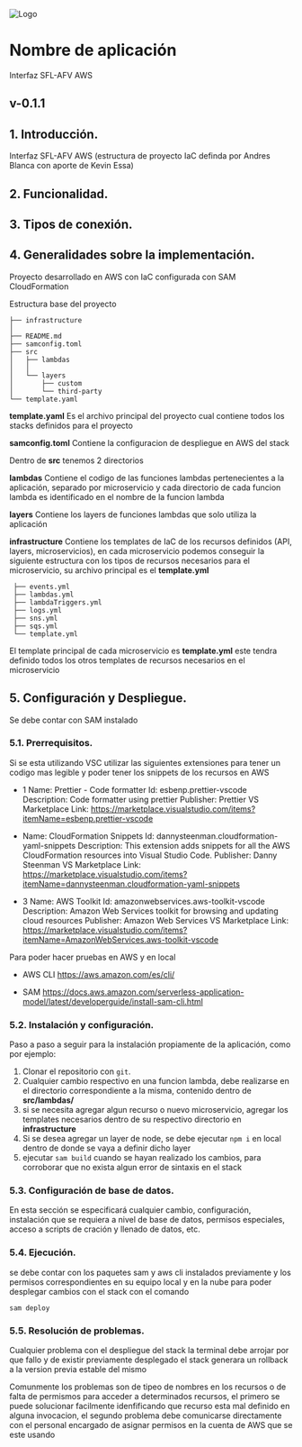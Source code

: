 ![Logo](https://cs.intelix.biz/logo/pic.png "InteliX")

# Nombre de aplicación

Interfaz SFL-AFV AWS

## v-0.1.1

## 1. Introducción.

Interfaz SFL-AFV AWS
(estructura de proyecto IaC definda por Andres Blanca con aporte de Kevin Essa)

## 2. Funcionalidad.

## 3. Tipos de conexión.

## 4. Generalidades sobre la implementación.

Proyecto desarrollado en AWS con IaC configurada con SAM CloudFormation

Estructura base del proyecto

    ├── infrastructure
    │
    ├── README.md
    ├── samconfig.toml
    ├── src
    │   ├── lambdas
    │   │
    │   └── layers
    │       ├── custom
    │       └── third-party
    └── template.yaml

**template.yaml**
Es el archivo principal del proyecto cual contiene todos los stacks definidos para el proyecto

**samconfig.toml**
Contiene la configuracion de despliegue en AWS del stack

Dentro de **src** tenemos 2 directorios

**lambdas**
Contiene el codigo de las funciones lambdas pertenecientes a la aplicación, separado por microservicio y cada directorio de cada funcion lambda es identificado en el nombre de la funcion lambda

**layers**
Contiene los layers de funciones lambdas que solo utiliza la aplicación

**infrastructure**
Contiene los templates de IaC de los recursos definidos (API, layers, microservicios), en cada microservicio podemos conseguir la siguiente estructura con los tipos de recursos necesarios para el microservicio,
su archivo principal es el **template.yml**

     ├── events.yml
     ├── lambdas.yml
     ├── lambdaTriggers.yml
     ├── logs.yml
     ├── sns.yml
     ├── sqs.yml
     └── template.yml

El template principal de cada microservicio es **template.yml** este tendra definido todos los otros templates de recursos necesarios en el microservicio

## 5. Configuración y Despliegue.

Se debe contar con SAM instalado

### 5.1. Prerrequisitos.

Si se esta utilizando VSC utilizar las siguientes extensiones para tener un codigo mas legible y poder tener los snippets de los recursos en AWS

- 1 Name: Prettier - Code formatter
  Id: esbenp.prettier-vscode
  Description: Code formatter using prettier
  Publisher: Prettier
  VS Marketplace Link: https://marketplace.visualstudio.com/items?itemName=esbenp.prettier-vscode

- Name: CloudFormation Snippets
  Id: dannysteenman.cloudformation-yaml-snippets
  Description: This extension adds snippets for all the AWS CloudFormation resources into Visual Studio Code.
  Publisher: Danny Steenman
  VS Marketplace Link: https://marketplace.visualstudio.com/items?itemName=dannysteenman.cloudformation-yaml-snippets

- 3 Name: AWS Toolkit
  Id: amazonwebservices.aws-toolkit-vscode
  Description: Amazon Web Services toolkit for browsing and updating cloud resources
  Publisher: Amazon Web Services
  VS Marketplace Link: https://marketplace.visualstudio.com/items?itemName=AmazonWebServices.aws-toolkit-vscode

Para poder hacer pruebas en AWS y en local

- AWS CLI
  https://aws.amazon.com/es/cli/

- SAM
  https://docs.aws.amazon.com/serverless-application-model/latest/developerguide/install-sam-cli.html

### 5.2. Instalación y configuración.

Paso a paso a seguir para la instalación propiamente de la aplicación, como por ejemplo:

1. Clonar el repositorio con `git`.
2. Cualquier cambio respectivo en una funcion lambda, debe realizarse en el directorio correspondiente a la misma, contenido dentro de **src/lambdas/**
3. si se necesita agregar algun recurso o nuevo microservicio, agregar los templates necesarios dentro de su respectivo directorio en **infrastructure**
4. Si se desea agregar un layer de node, se debe ejecutar `npm i` en local dentro de donde se vaya a definir dicho layer
5. ejecutar `sam build` cuando se hayan realizado los cambios, para corroborar que no exista algun error de sintaxis en el stack

### 5.3. Configuración de base de datos.

En esta sección se especificará cualquier cambio, configuración, instalación que se requiera a nivel de base de datos, permisos especiales, acceso a scripts de cración y llenado de datos, etc.

### 5.4. Ejecución.

se debe contar con los paquetes sam y aws cli instalados previamente y los permisos correspondientes en su equipo local y en la nube para poder desplegar cambios con el stack con el comando

    sam deploy

### 5.5. Resolución de problemas.

Cualquier problema con el despliegue del stack la terminal debe arrojar por que fallo y de existir previamente desplegado el stack generara un rollback a la version previa estable del mismo

Comunmente los problemas son de tipeo de nombres en los recursos o de falta de permismos para acceder a determinados recursos, el primero se puede solucionar facilmente idenfificando que recurso esta mal definido en alguna invocacion, el segundo problema debe comunicarse directamente con el personal encargado de asignar permisos en la cuenta de AWS que se este usando
